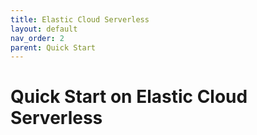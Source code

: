```yaml
---
title: Elastic Cloud Serverless
layout: default
nav_order: 2
parent: Quick Start
---
```


# Quick Start on Elastic Cloud Serverless